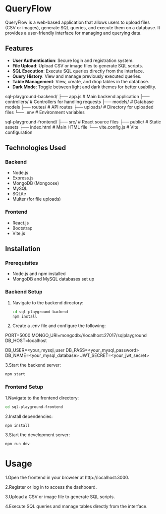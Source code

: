 # QueryFlow

QueryFlow is a web-based application that allows users to upload files (CSV or images), generate SQL queries, and execute them on a database. It provides a user-friendly interface for managing and querying data.

## Features

- **User Authentication**: Secure login and registration system.
- **File Upload**: Upload CSV or image files to generate SQL scripts.
- **SQL Execution**: Execute SQL queries directly from the interface.
- **Query History**: View and manage previously executed queries.
- **Table Management**: View, create, and drop tables in the database.
- **Dark Mode**: Toggle between light and dark themes for better usability.

sql-playground-backend/ ├── app.js # Main backend application ├── controllers/ # Controllers for handling requests ├── models/ # Database models ├── routes/ # API routes ├── uploads/ # Directory for uploaded files └── .env # Environment variables

sql-playground-frontend/ ├── src/ # React source files ├── public/ # Static assets ├── index.html # Main HTML file └── vite.config.js # Vite configuration


## Technologies Used

### Backend
- Node.js
- Express.js
- MongoDB (Mongoose)
- MySQL
- SQLite
- Multer (for file uploads)

### Frontend
- React.js
- Bootstrap
- Vite.js

## Installation

### Prerequisites
- Node.js and npm installed
- MongoDB and MySQL databases set up

### Backend Setup
1. Navigate to the backend directory:
   ```bash
   cd sql-playground-backend
   npm install

2. Create a .env file and configure the following:

PORT=5000
MONGO_URI=mongodb://localhost:27017/sqlplayground
DB_HOST=localhost
>
DB_USER=<your_mysql_user   DB_PASS=<your_mysql_password>
DB_NAME=<your_mysql_database>
JWT_SECRET=<your_jwt_secret>

3.Start the backend server:
   ```bash
   npm start
```
### Frontend Setup
1.Navigate to the frontend directory:
```bash
cd sql-playground-frontend
```
2.Install dependencies:
```bash
npm install
```
3.Start the development server:
```bash
npm run dev
```
# Usage
1.Open the frontend in your browser at http://localhost:3000.

2.Register or log in to access the dashboard.

3.Upload a CSV or image file to generate SQL scripts.

4.Execute SQL queries and manage tables directly from the interface.

